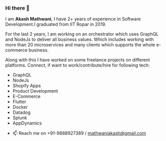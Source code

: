 ### Hi there 👋

I am **Akash Mathwani**, I have 2+ years of experience in Software Development.I graduated from IIT Ropar in 2019.

For the last 2 years, I am working on an orchestrator which uses GraphQL and NodeJs to deliver all business values. Which includes working with more than 20 microservices and many clients which supports the whole e-commerce business.

Along with this I have worked on some freelance projects on different platforms. Connect, if want to work/contribute/hire for following tech:

* GraphQL
* NodeJs
* Shopify Apps
* Product Development
* E-Commerce
* Flutter
* Docker
* Datadog
* Splunk
* AppDynamics

- 📫 Reach me on +91-9888927389 / mathwaniakash@gmail.com

